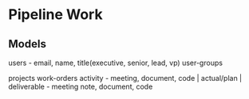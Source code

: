 # Pipeline Work

## Models

users - email, name, title(executive, senior, lead, vp)
user-groups

projects
work-orders
activity - meeting, document, code | actual/plan | 
deliverable - meeting note, document, code